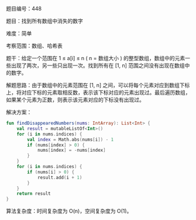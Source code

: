 题目编号：448

题目：找到所有数组中消失的数字

难度：简单

考察范围：数组、哈希表

题干：给定一个范围在 1 ≤ a[i] ≤ n ( n = 数组大小 ) 的整型数组，数组中的元素一些出现了两次，另一些只出现一次。找到所有在 [1, n] 范围之间没有出现在数组中的数字。

解题思路：由于数组中的元素范围在 [1, n] 之间，可以将每个元素对应到数组下标上，将对应下标的元素取相反数，表示该下标对应的元素出现过。最后遍历数组，如果某个元素为正数，则表示该元素对应的下标没有出现过。

解决方案：

```kotlin
fun findDisappearedNumbers(nums: IntArray): List<Int> {
    val result = mutableListOf<Int>()
    for (i in nums.indices) {
        val index = Math.abs(nums[i]) - 1
        if (nums[index] > 0) {
            nums[index] = -nums[index]
        }
    }
    for (i in nums.indices) {
        if (nums[i] > 0) {
            result.add(i + 1)
        }
    }
    return result
}
```

算法复杂度：时间复杂度为 O(n)，空间复杂度为 O(1)。
